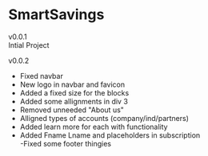 # SmartSavings
v0.0.1  
Intial Project  
  
v0.0.2  
- Fixed navbar  
- New logo in navbar and favicon  
- Added a fixed size for the blocks  
- Added some allignments in div 3  
- Removed unneeded "About us"  
- Alligned types of accounts (company/ind/partners)  
- Added learn more for each with functionality  
- Added Fname Lname and placeholders in subscription  
-Fixed some footer thingies  
